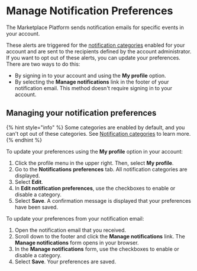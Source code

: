 # Manage Notification Preferences

The Marketplace Platform sends notification emails for specific events in your account.

These alerts are triggered for the [notification categories](../../../modules-and-features/settings/notifications/#notification_types) enabled for your account and are sent to the recipients defined by the account administrator. If you want to opt out of these alerts, you can update your preferences. There are two ways to do this:&#x20;

* By signing in to your account and using the **My profile** option.
* By selecting the **Manage notifications** link in the footer of your notification email. This method doesn't require signing in to your account.

## Managing your notification preferences

{% hint style="info" %}
Some categories are enabled by default, and you can't opt out of these categories. See [Notification categories](../../../modules-and-features/settings/notifications/#notification_types) to learn more.
{% endhint %}

To update your preferences using the **My profile** option in your account:

1. Click the profile menu in the upper right. Then, select **My profile**.
2. Go to the **Notifications** **preferences** tab. All notification categories are displayed.
3. Select **Edit**.&#x20;
4. In **Edit notification preferences**, use the checkboxes to enable or disable a category.&#x20;
5. Select **Save**. A confirmation message is displayed that your preferences have been saved.

To update your preferences from your notification email:

1. Open the notification email that you received.
2. Scroll down to the footer and click the **Manage notifications** link. The **Manage notifications** form opens in your browser.
3. In the **Manage notifications** form, use the checkboxes to enable or disable a category.&#x20;
4. Select **Save**. Your preferences are saved.&#x20;
